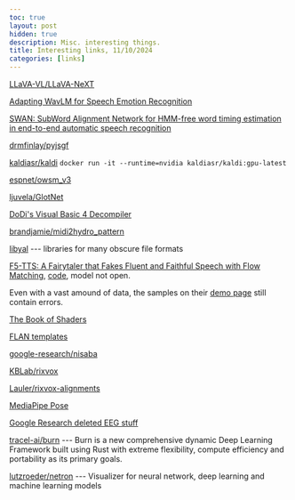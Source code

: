 ```yaml
---
toc: true
layout: post
hidden: true
description: Misc. interesting things.
title: Interesting links, 11/10/2024
categories: [links]
---
```


[LLaVA-VL/LLaVA-NeXT](https://github.com/LLaVA-VL/LLaVA-NeXT)

[Adapting WavLM for Speech Emotion Recognition](https://arxiv.org/abs/2405.04485)

[SWAN: SubWord Alignment Network for HMM-free word timing estimation in end-to-end automatic speech recognition](https://www.isca-archive.org/interspeech_2024/kang24b_interspeech.html)

[drmfinlay/pyjsgf](https://github.com/drmfinlay/pyjsgf)

[kaldiasr/kaldi](https://hub.docker.com/r/kaldiasr/kaldi)
`docker run -it --runtime=nvidia kaldiasr/kaldi:gpu-latest`

[espnet/owsm_v3](https://huggingface.co/espnet/owsm_v3)

[ljuvela/GlotNet](https://github.com/ljuvela/GlotNet)

[DoDi's Visual Basic 4 Decompiler](http://web.archive.org/web/20090301170633/http://vbdis4.angelfire.com/)

[brandjamie/midi2hydro_pattern](https://github.com/brandjamie/midi2hydro_pattern)

[libyal](https://github.com/libyal) --- libraries for many obscure file formats

[F5-TTS: A Fairytaler that Fakes Fluent and Faithful Speech with Flow Matching](https://arxiv.org/abs/2410.06885),
[code](https://github.com/SWivid/F5-TTS),
model not open.

Even with a vast amound of data, the samples on their [demo page](https://swivid.github.io/F5-TTS/) still contain errors.

[The Book of Shaders](https://thebookofshaders.com/)

[FLAN templates](https://github.com/google-research/FLAN/blob/main/flan/baseline_templates.py)

[google-research/nisaba](https://github.com/google-research/nisaba)

[KBLab/rixvox](https://huggingface.co/datasets/KBLab/rixvox)

[Lauler/rixvox-alignments](https://huggingface.co/datasets/Lauler/rixvox-alignments)

[MediaPipe Pose](https://github.com/google-ai-edge/mediapipe/blob/master/docs/solutions/pose.md)

[Google Research deleted EEG stuff](https://github.com/google-research/google-research/commit/41e4f1cbe1db648feb518a60501f638d9c8b25f2#diff-1f44b3f2cd5990a70022d0fc867e9cff70577d546ae1ef3f1cbb8a7f0faa57a0)

[tracel-ai/burn](https://github.com/tracel-ai/burn) --- Burn is a new comprehensive dynamic Deep Learning Framework built using Rust with extreme flexibility, compute efficiency and portability as its primary goals.

[lutzroeder/netron](https://github.com/lutzroeder/netron) --- Visualizer for neural network, deep learning and machine learning models


